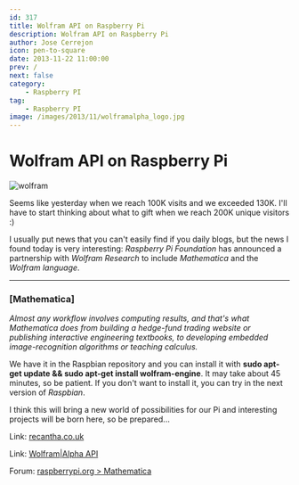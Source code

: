 ```yaml
---
id: 317
title: Wolfram API on Raspberry Pi
description: Wolfram API on Raspberry Pi
author: Jose Cerrejon
icon: pen-to-square
date: 2013-11-22 11:00:00
prev: /
next: false
category:
    - Raspberry PI
tag:
    - Raspberry PI
image: /images/2013/11/wolframalpha_logo.jpg
---
```


# Wolfram API on Raspberry Pi

![wolfram](/images/2013/11/wolframalpha_logo.jpg)

Seems like yesterday when we reach 100K visits and we exceeded 130K. I'll have to start thinking about what to gift when we reach 200K unique visitors :)

I usually put news that you can't easily find if you daily blogs, but the news I found today is very interesting: _Raspberry Pi Foundation_ has announced a partnership with _Wolfram Research_ to include _Mathematica_ and the _Wolfram language_.

---

### [Mathematica]

_Almost any workflow involves computing results, and that's what Mathematica does from building a hedge-fund trading website or publishing interactive engineering textbooks, to developing embedded image-recognition algorithms or teaching calculus._

We have it in the Raspbian repository and you can install it with **sudo apt-get update && sudo apt-get install wolfram-engine**. It may take about 45 minutes, so be patient. If you don't want to install it, you can try in the next version of _Raspbian_.

I think this will bring a new world of possibilities for our Pi and interesting projects will be born here, so be prepared...

Link: [recantha.co.uk](https://www.recantha.co.uk/blog/?p=7101)

Link: [Wolfram|Alpha API](https://products.wolframalpha.com/api/)

Forum: [raspberrypi.org > Mathematica](https://www.raspberrypi.org/phpBB3/viewforum.php?f=94&sid=c1197f61a119abf87346ee7a96ca4d37)
